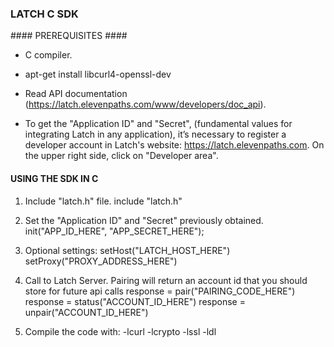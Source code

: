 ### LATCH C SDK ###


#### PREREQUISITES ####

* C compiler.

* apt-get install libcurl4-openssl-dev

* Read API documentation (https://latch.elevenpaths.com/www/developers/doc_api).

* To get the "Application ID" and "Secret", (fundamental values for integrating Latch in any application), it’s necessary to register a developer account in Latch's website: https://latch.elevenpaths.com. On the upper right side, click on "Developer area".


#### USING THE SDK IN C ####

1. Include "latch.h" file.
include "latch.h"

2. Set the "Application ID" and "Secret" previously obtained.
init("APP_ID_HERE", "APP_SECRET_HERE");

3. Optional settings:
setHost("LATCH_HOST_HERE")
setProxy("PROXY_ADDRESS_HERE")

4. Call to Latch Server. Pairing will return an account id that you should store for future api calls
response = pair("PAIRING_CODE_HERE")
response = status("ACCOUNT_ID_HERE")
response = unpair("ACCOUNT_ID_HERE")

5. Compile the code with: -lcurl -lcrypto -lssl -ldl
